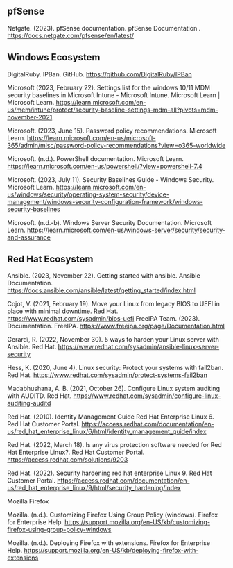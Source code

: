 ## pfSense
Netgate. (2023). pfSense documentation. pfSense Documentation . https://docs.netgate.com/pfsense/en/latest/ 

## Windows Ecosystem
DigitalRuby. IPBan. GitHub. https://github.com/DigitalRuby/IPBan

Microsoft (2023, February 22). Settings list for the windows 10/11 MDM security baselines in Microsoft Intune - Microsoft Intune. Microsoft Learn | Microsoft Learn. https://learn.microsoft.com/en-us/mem/intune/protect/security-baseline-settings-mdm-all?pivots=mdm-november-2021

Microsoft. (2023, June 15). Password policy recommendations. Microsoft Learn. https://learn.microsoft.com/en-us/microsoft-365/admin/misc/password-policy-recommendations?view=o365-worldwide

Microsoft. (n.d.). PowerShell documentation. Microsoft Learn. https://learn.microsoft.com/en-us/powershell/?view=powershell-7.4 

Microsoft. (2023, July 11). Security Baselines Guide - Windows Security. Microsoft Learn. https://learn.microsoft.com/en-us/windows/security/operating-system-security/device-management/windows-security-configuration-framework/windows-security-baselines

Microsoft. (n.d.-b). Windows Server Security Documentation. Microsoft Learn. https://learn.microsoft.com/en-us/windows-server/security/security-and-assurance 

## Red Hat Ecosystem

Ansible. (2023, November 22). Getting started with ansible. Ansible Documentation. https://docs.ansible.com/ansible/latest/getting_started/index.html

Cojot, V. (2021, February 19). Move your Linux from legacy BIOS to UEFI in place with minimal downtime. Red Hat. https://www.redhat.com/sysadmin/bios-uefi
FreeIPA Team. (2023). Documentation. FreeIPA. https://www.freeipa.org/page/Documentation.html

Gerardi, R. (2022, November 30). 5 ways to harden your Linux server with Ansible. Red Hat. https://www.redhat.com/sysadmin/ansible-linux-server-security

Hess, K. (2020, June 4). Linux security: Protect your systems with fail2ban. Red Hat. https://www.redhat.com/sysadmin/protect-systems-fail2ban 

Madabhushana, A. B. (2021, October 26). Configure Linux system auditing with AUDITD. Red Hat. https://www.redhat.com/sysadmin/configure-linux-auditing-auditd

Red Hat. (2010). Identity Management Guide Red Hat Enterprise Linux 6. Red Hat Customer Portal. https://access.redhat.com/documentation/en-us/red_hat_enterprise_linux/6/html/identity_management_guide/index

Red Hat. (2022, March 18). Is any virus protection software needed for Red Hat Enterprise Linux?. Red Hat Customer Portal. https://access.redhat.com/solutions/9203

Red Hat. (2022). Security hardening red hat enterprise Linux 9. Red Hat Customer Portal. https://access.redhat.com/documentation/en-us/red_hat_enterprise_linux/9/html/security_hardening/index

Mozilla Firefox

Mozilla. (n.d.). Customizing Firefox Using Group Policy (windows). Firefox for Enterprise Help. https://support.mozilla.org/en-US/kb/customizing-firefox-using-group-policy-windows 	

Mozilla. (n.d.). Deploying Firefox with extensions. Firefox for Enterprise Help. https://support.mozilla.org/en-US/kb/deploying-firefox-with-extensions 

